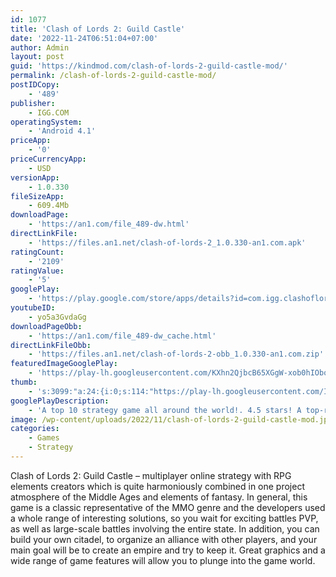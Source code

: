 ```yaml
---
id: 1077
title: 'Clash of Lords 2: Guild Castle'
date: '2022-11-24T06:51:04+07:00'
author: Admin
layout: post
guid: 'https://kindmod.com/clash-of-lords-2-guild-castle-mod/'
permalink: /clash-of-lords-2-guild-castle-mod/
postIDCopy:
    - '489'
publisher:
    - IGG.COM
operatingSystem:
    - 'Android 4.1'
priceApp:
    - '0'
priceCurrencyApp:
    - USD
versionApp:
    - 1.0.330
fileSizeApp:
    - 609.4Mb
downloadPage:
    - 'https://an1.com/file_489-dw.html'
directLinkFile:
    - 'https://files.an1.net/clash-of-lords-2_1.0.330-an1.com.apk'
ratingCount:
    - '2109'
ratingValue:
    - '5'
googlePlay:
    - 'https://play.google.com/store/apps/details?id=com.igg.clashoflords2'
youtubeID:
    - yo5a3GvdaGg
downloadPageObb:
    - 'https://an1.com/file_489-dw_cache.html'
directLinkFileObb:
    - 'https://files.an1.net/clash-of-lords-2-obb_1.0.330-an1.com.zip'
featuredImageGooglePlay:
    - 'https://play-lh.googleusercontent.com/KXhn2QjbcB65XGgW-xob0hIObo4KXDQTQW9nlyGaajOUxtk3RO0_eI-nyG9LjeQvbic'
thumb:
    - 's:3099:"a:24:{i:0;s:114:"https://play-lh.googleusercontent.com/Iv8FOP2hJG-RHXakZiXSsAVOLJFZCG9LbvWAH8K0B4kn3SHYsrD2cyTwyXUHF8JGkQ=w526-h296";i:1;s:115:"https://play-lh.googleusercontent.com/JVOnJKrtaq5KI3G4zDJ7IRFhie4za4s5-3_hhuAezqLvbvceRCaMM1CmvtCOLku_IBc=w526-h296";i:2;s:116:"https://play-lh.googleusercontent.com/oypsLhdMV2_WXdsXtbKmM32LFDdLWBQ0SMLY__BfhKWvEF5ZmuVpeY-QIYQEu0nyldZI=w526-h296";i:3;s:116:"https://play-lh.googleusercontent.com/zBkr-F7MWvhcblPTwqrg-ztBo07d3pwXfTCf9nZzB0B_S1x5sIVX8VvPNBsBMbyCbQCn=w526-h296";i:4;s:115:"https://play-lh.googleusercontent.com/HtDR0aOGbmSj-DBreqmBMY32QzD4d8-qZByeXkcVFLmVYPn9csoXMZoaqIHtmYu-M0g=w526-h296";i:5;s:115:"https://play-lh.googleusercontent.com/ORvtnuOIfvH388mDtgruFYWCLbOvTimJOn0USTBhE5mAgZZfR2xKZ7YAuacdErixi1g=w526-h296";i:6;s:115:"https://play-lh.googleusercontent.com/HMW9a-Vl7bsipCnVmwotHOWNjSaUzWwUjFBSekofQ4BcZ4qENyOVFeLVoRdokNOvUiw=w526-h296";i:7;s:114:"https://play-lh.googleusercontent.com/4Q_-ftNI2ZLjIZBU8uPlbwLQaVto8essm6S3b6qS3l1UI8FHf77uixkQMnKhR7CeZg=w526-h296";i:8;s:116:"https://play-lh.googleusercontent.com/05-xns6-lvu_Ges4-pGDXqAuYoOezqvsEE0xARHKuYtSa9taSiad5qKm4vG-jtY_opKE=w526-h296";i:9;s:116:"https://play-lh.googleusercontent.com/mpab33zRyq4icmHkB1AEB8DZUI2xGEh5Wbu5OEBUhYxdrmnsQFcHbP6ongPC-QNJRGNi=w526-h296";i:10;s:115:"https://play-lh.googleusercontent.com/tL8ybPRMwEqhBdvMU4ExeuOfkDf2bee8RRL6Np3LrlPHNH841OUe67wF9kU3hvenMP4=w526-h296";i:11;s:114:"https://play-lh.googleusercontent.com/j1sLBQ88I0slzWe2tA79U7WY495uVZP5_eJeAFlj7luyrpQDUB5UzDd3rJPL6nEu-A=w526-h296";i:12;s:115:"https://play-lh.googleusercontent.com/S7lJ_-_2LH6xB6_qCbsCIxqOGUN85ICJx7CNYYppOD0hFPnAm7whDs5lZwfMeuh69B8=w526-h296";i:13;s:116:"https://play-lh.googleusercontent.com/UCYQE3eeMEpA4OfyHLV2_kHjMhvyo2U68DLdwQAV-GROD7IelpKWTfEaPJA-KQFR_VFO=w526-h296";i:14;s:116:"https://play-lh.googleusercontent.com/UFOA8k-qI8CQ1kkP4KeA4aGnSyoNwES8i9bKhnL0YxodpG2R0mygEFTP-Tfpar4XMjFB=w526-h296";i:15;s:115:"https://play-lh.googleusercontent.com/uD_tcHosnSHwkKmwYF1sAUnzJz7zaAQj7ZWiZVjpD30M5bmv9US1KsY1XgK7MUXKo1U=w526-h296";i:16;s:115:"https://play-lh.googleusercontent.com/Z_jTUjCui5VhXEbO3uGBY8J-DF-GX9OevIngAfLgHIJLDiugLpy4LclSaqEJbndhc9Q=w526-h296";i:17;s:116:"https://play-lh.googleusercontent.com/PwSgHgZzBTzUiCoViUVt2BwXpFtAnbWCIPJ2NTgp6hfgITHumDdtmayy9dyMNcJpBg8m=w526-h296";i:18;s:115:"https://play-lh.googleusercontent.com/rcdKyCFC2iSOiO-4pZ1a8ozW40YtOe9MrVYxSjXc9P0vmtMqHMnKbJl2Egsc9J07ofU=w526-h296";i:19;s:115:"https://play-lh.googleusercontent.com/BldKBEcHvTlKkEjsa-P6EiJUUbRv5H2oRHoqHHBRZWe5prG8hNVzztSaZ9pypCT8e7c=w526-h296";i:20;s:116:"https://play-lh.googleusercontent.com/HUP5viATzj7tv02cycOrVpSd2Ul_bOGOVCyPOKrjjzlhD2uxcYCUUFgIKWF6eDxiw8wo=w526-h296";i:21;s:115:"https://play-lh.googleusercontent.com/PekcWdTGJcX2-BdCUyqDt5oobvhcBSOBZ1XUWjLFdEcf9ykYlfC-LA4VX_wu_E95-xA=w526-h296";i:22;s:116:"https://play-lh.googleusercontent.com/kkcuEwI876WGJLARqF71QNgHlnJSaWSmkHKVAr2o-e-qNuuNQ5GlACesTTvbL_-uneTQ=w526-h296";i:23;s:115:"https://play-lh.googleusercontent.com/nFDwNVXbvRVKnItLRYPji1HmHLmFyXfAAHM8qE_MhIxCEjq25ZMdKzuUJ4tAamv0vBQ=w526-h296";}";'
googlePlayDescription:
    - 'A top 10 strategy game all around the world!. 4.5 stars! A top-rated game!. Are you ready to step into the pit and punch someone? Your favorite Clash of Lords 2 Heroes are fighting in a free-for-all frenzy against a force of frightening fiends! Control the action and become the greatest warlord in all the land. To survive you’ll need wit, will, and we couldn''t think of a word for strength but you get the picture. It''s time to Clash!'
image: /wp-content/uploads/2022/11/clash-of-lords-2-guild-castle-mod.jpg
categories:
    - Games
    - Strategy
---
```


Clash of Lords 2: Guild Castle – multiplayer online strategy with RPG elements creators which is quite harmoniously combined in one project atmosphere of the Middle Ages and elements of fantasy. In general, this game is a classic representative of the MMO genre and the developers used a whole range of interesting solutions, so you wait for exciting battles PVP, as well as large-scale battles involving the entire state. In addition, you can build your own citadel, to organize an alliance with other players, and your main goal will be to create an empire and try to keep it. Great graphics and a wide range of game features will allow you to plunge into the game world.
